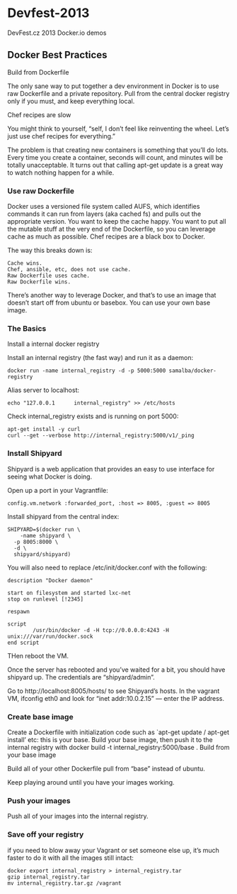 # Devfest-2013


DevFest.cz 2013 Docker.io demos

## Docker Best Practices

Build from Dockerfile

The only sane way to put together a dev environment in Docker is to use raw Dockerfile and a private repository. Pull from the central docker registry only if you must, and keep everything local.

Chef recipes are slow

You might think to yourself, “self, I don’t feel like reinventing the wheel. Let’s just use chef recipes for everything.”

The problem is that creating new containers is something that you’ll do lots. Every time you create a container, seconds will count, and minutes will be totally unacceptable. It turns out that calling apt-get update is a great way to watch nothing happen for a while.

### Use raw Dockerfile

Docker uses a versioned file system called AUFS, which identifies commands it can run from layers (aka cached fs) and pulls out the appropriate version. You want to keep the cache happy. You want to put all the mutable stuff at the very end of the Dockerfile, so you can leverage cache as much as possible. Chef recipes are a black box to Docker.

The way this breaks down is:

    Cache wins.
    Chef, ansible, etc, does not use cache.
    Raw Dockerfile uses cache.
    Raw Dockerfile wins.

There’s another way to leverage Docker, and that’s to use an image that doesn’t start off from ubuntu or basebox. You can use your own base image.

### The Basics

Install a internal docker registry

Install an internal registry (the fast way) and run it as a daemon:

    docker run -name internal_registry -d -p 5000:5000 samalba/docker-registry

Alias server to localhost:

    echo "127.0.0.1      internal_registry" >> /etc/hosts

Check internal_registry exists and is running on port 5000:

    apt-get install -y curl
    curl --get --verbose http://internal_registry:5000/v1/_ping
    
### Install Shipyard

Shipyard is a web application that provides an easy to use interface for seeing what Docker is doing.

Open up a port in your Vagrantfile:

    config.vm.network :forwarded_port, :host => 8005, :guest => 8005
    
Install shipyard from the central index:

    SHIPYARD=$(docker run \
        -name shipyard \
      -p 8005:8000 \
      -d \
      shipyard/shipyard)

You will also need to replace /etc/init/docker.conf with the following:


    description "Docker daemon"

    start on filesystem and started lxc-net
    stop on runlevel [!2345]

    respawn

    script
            /usr/bin/docker -d -H tcp://0.0.0.0:4243 -H unix:///var/run/docker.sock
    end script
    
THen reboot the VM.

Once the server has rebooted and you’ve waited for a bit, you should have shipyard up. The credentials are “shipyard/admin”.

Go to http://localhost:8005/hosts/ to see Shipyard’s hosts.
In the vagrant VM, ifconfig eth0 and look for “inet addr:10.0.2.15” — enter the IP address.

### Create base image

Create a Dockerfile with initialization code such as `apt-get update / apt-get install’ etc: this is your base.
Build your base image, then push it to the internal registry with docker build -t internal_registry:5000/base .
Build from your base image

Build all of your other Dockerfile pull from “base” instead of ubuntu.

Keep playing around until you have your images working.

### Push your images

Push all of your images into the internal registry.

### Save off your registry

if you need to blow away your Vagrant or set someone else up, it’s much faster to do it with all the images still intact:

    docker export internal_registry > internal_registry.tar
    gzip internal_registry.tar
    mv internal_registry.tar.gz /vagrant
